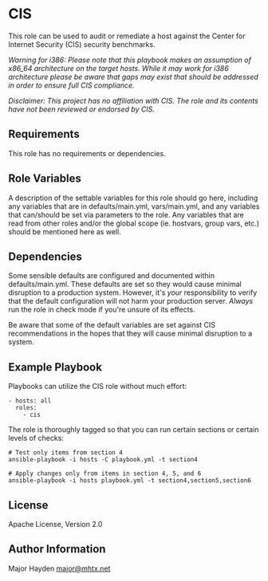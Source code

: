 CIS
=========

This role can be used to audit or remediate a host against the Center for Internet Security (CIS) security benchmarks.

*Warning for i386: Please note that this playbook makes an assumption of x86_64 architecture on the target hosts.  While it may work for i386 architecture please be aware that gaps may exist that should be addressed in order to ensure full CIS compliance.*

*Disclaimer: This project has no affiliation with CIS.  The role and its contents have not been reviewed or endorsed by CIS.*

Requirements
------------

This role has no requirements or dependencies.

Role Variables
--------------

A description of the settable variables for this role should go here, including any variables that are in defaults/main.yml, vars/main.yml, and any variables that can/should be set via parameters to the role. Any variables that are read from other roles and/or the global scope (ie. hostvars, group vars, etc.) should be mentioned here as well.

Dependencies
------------

Some sensible defaults are configured and documented within defaults/main.yml.  These defaults are set so they would cause minimal disruption to a production system.  However, it's *your* responsibility to verify that the default configuration will not harm your production server.  *Always* run the role in check mode if you're unsure of its effects.

Be aware that some of the default variables are set against CIS recommendations in the hopes that they will cause minimal disruption to a system.

Example Playbook
----------------

Playbooks can utilize the CIS role without much effort:

    - hosts: all
      roles:
        - cis 

The role is thoroughly tagged so that you can run certain sections or certain levels of checks:

    # Test only items from section 4
    ansible-playbook -i hosts -C playbook.yml -t section4

    # Apply changes only from items in section 4, 5, and 6
    ansible-playbook -i hosts playbook.yml -t section4,section5,section6

License
-------

Apache License, Version 2.0

Author Information
------------------

Major Hayden <major@mhtx.net>
